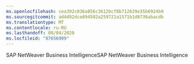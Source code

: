 ```yaml
---
ms.openlocfilehash: cea392c036a856c3612bcf8b712629e35b6924b9
ms.sourcegitcommit: ad4d92dce894592a259721a1571b1d8736abacdb
ms.translationtype: MT
ms.contentlocale: ru-RU
ms.lasthandoff: 08/04/2020
ms.locfileid: "87656989"
---
```

<span data-ttu-id="a0c5c-101">SAP NetWeaver Business Intelligence</span><span class="sxs-lookup"><span data-stu-id="a0c5c-101">SAP NetWeaver Business Intelligence</span></span>
